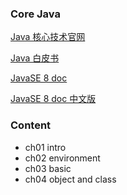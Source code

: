 ### Core Java

[Java 核心技术官网](https://horstmann.com/corejava/)

[Java 白皮书](https://www.oracle.com/java/technologies/language-environment.html)

[JavaSE 8 doc](https://docs.oracle.com/javase/8/docs/api/)

[JavaSE 8 doc 中文版](https://www.apiref.com/java8/index.html)

### Content

+ ch01 intro
+ ch02 environment
+ ch03 basic
+ ch04 object and class
